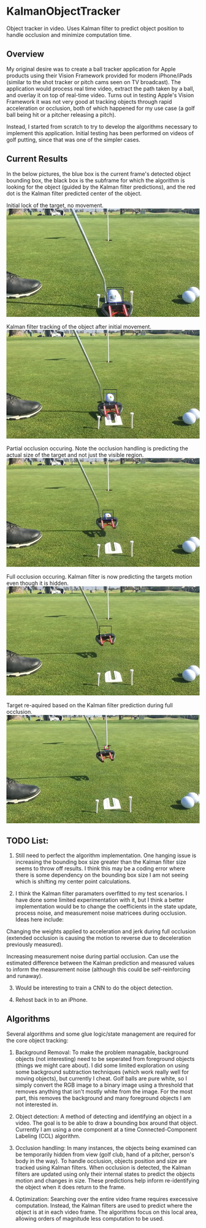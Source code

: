 # KalmanObjectTracker
Object tracker in video.  Uses Kalman filter to predict object position to handle occlusion and minimize computation time.

## Overview
My original desire was to create a ball tracker application for Apple products using their Vision Framework provided for modern iPhone/iPads (similar to the shot tracker or pitch cams seen on TV broadcast).  The application would process real time video, extract the path taken by a ball, and overlay it on top of real-time video.  Turns out in testing Apple's Vision Framework it was not very good at tracking objects through rapid acceleration or occlusion, both of which happened for my use case (a golf ball being hit or a pitcher releasing a pitch).

Instead, I started from scratch to try to develop the algorithms necessary to implement this application.  Initial testing has been performed on videos of golf putting, since that was one of the simpler cases.  

## Current Results

In the below pictures, the blue box is the current frame's detected object bounding box, the black box is the subframe for which the algorithm is looking for the object (guided by the Kalman filter predictions), and the red dot is the Kalman filter predicted center of the object.  

Initial lock of the target, no movement.
![Static Lock](https://github.com/brett-gt/KalmanObjectTracker/blob/master/Results/3_4_20/track1.jpg "Static Lock")

Kalman filter tracking of the object after initial movement.
![Static Lock](https://github.com/brett-gt/KalmanObjectTracker/blob/master/Results/3_4_20/track2.jpg "Initial Motion Capture")

Partial occlusion occuring.  Note the occlusion handling is predicting the actual size of the target and not just the visible region.
![Static Lock](https://github.com/brett-gt/KalmanObjectTracker/blob/master/Results/3_4_20/track3.jpg "Partial Occlusion")

Full occlusion occuring.  Kalman filter is now predicting the targets motion even though it is hidden.
![Static Lock](https://github.com/brett-gt/KalmanObjectTracker/blob/master/Results/3_4_20/track4.jpg "Full Occlusion")

Target re-aquired based on the Kalman filter prediction during full occlusion.
![Static Lock](https://github.com/brett-gt/KalmanObjectTracker/blob/master/Results/3_4_20/track5.jpg "Reaquired Motion Capture")



## TODO List:

1. Still need to perfect the algorithm implementation. One hanging issue is increasing the bounding box size greater than the Kalman filter size seems to throw off results.  I think this may be a coding error where there is some dependency on the bounding box size I am not seeing which is shifting my center point calculations.

2. I think the Kalman filter paramaters overfitted to my test scenarios.  I have done some limited experimentation with it, but I think a better implementation would be to change the coefficients in the state update, process noise, and measurement noise matricees during occlusion.  Ideas here include:

Changing the weights applied to acceleration and jerk during full occlusion (extended occlusion is causing the motion to reverse due to deceleration previously measured).  

Increasing measurement noise during partial occlusion.  Can use the estimated difference between the Kalman prediction and measured values to inform the measurement noise (although this could be self-reinforcing and runaway).

3. Would be interesting to train a CNN to do the object detection.

4. Rehost back in to an iPhone. 


## Algorithms
Several algorithms and some glue logic/state management are required for the core object tracking:

1. Background Removal: To make the problem managable, background objects (not interesting) need to be seperated from foreground objects (things we might care about).  I did some limited exploration on using some background subtraction techniques (which work really well for moving objects), but currently I cheat.  Golf balls are pure white, so I simply convert the RGB image to a binary image using a threshold that removes anything that isn't mostly white from the image.  For the most part, this removes the background and many foreground objects I am not interested in.

2. Object detection: A method of detecting and identifying an object in a video.  The goal is to be able to draw a bounding box around that object.  Currently I am using a one component at a time Connected-Component Labeling (CCL) algorithm.  

3. Occlusion handling: In many instances, the objects being examined can be temporarily hidden from view (golf club, hand of a pitcher, person's body in the way).  To handle occlusion, objects position and size are tracked using Kalman filters.  When occlusion is detected, the Kalman filters are updated using only their internal states to predict the objects motion and changes in size.  These predictions help inform re-identifying the object when it does return to the frame.

4. Optimization: Searching over the entire video frame requires execessive computation.  Instead, the Kalman filters are used to predict where the object is at in each video frame.  The algorithms focus on this local area, allowing orders of magnitude less computation to be used.

